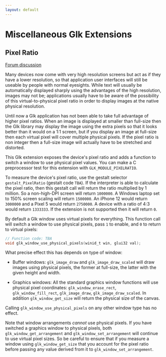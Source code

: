 ```yaml
---
layout: default
---
```


# Miscellaneous Glk Extensions

## Pixel Ratio

[Forum discussion](https://intfiction.org/t/glk-extension-proposal-pixel-ratio/59550)

Many devices now come with very high resolution screens but act as if they have a lower resolution, so that application user interfaces will still be useable by people with normal eyesights. While text will usually be automatically displayed sharply using the advantages of the high resolution, images may not be; applications usually have to be aware of the possibility of this virtual-to-physical pixel ratio in order to display images at the native physical resolution.

Until now a Glk application has not been able to take full advantage of higher pixel ratios. When an image is displayed at smaller than full-size then the Glk library may display the image using the extra pixels so that it looks better than it would on a 1:1 screen, but if you display an image at full-size then each virtual pixel will cover multiple physical pixels. If the pixel ratio is non integer then a full-size image will actually have to be stretched and distorted.

This Glk extension exposes the device's pixel ratio and adds a function to switch a window to use physical pixel values. You can make a C preprocessor test for this extension with `GLK_MODULE_PIXELRATIO`.

To measure the device's pixel ratio, use the gestalt selector `gestalt_PixelRatio` (gestalt code `TBA`). If the interpreter is able to calculate the pixel ratio, then this gestalt call will return the ratio multiplied by 1 million. So a non-high-DPI screen will return `1000000`. A Windows laptop set to 150% screen scaling will return `1500000`. An iPhone 12 would return `3000000` and a Pixel 5 would return `2750000`. A device with a ratio of 4:3 would return `1333333`. If the extension is not supported then it will return `0`.

By default a Glk window uses virtual pixels for everything. This function call will switch a window to use physical pixels, pass `1` to enable, and `0` to return to virtual pixels:

```c
// Function code: TBA
void glk_window_use_physical_pixels(winid_t win, glui32 val);
```

What precise effect this has depends on type of window:

 - Buffer windows: `glk_image_draw` and `glk_image_draw_scaled` will draw images using physical pixels, the former at full-size, the latter with the given height and width.

 - Graphics windows: All the standard graphics window functions will use physical pixel coordinates: `glk_window_erase_rect`, `glk_window_fill_rect`, `glk_image_draw`, `glk_image_draw_scaled`. In addition `glk_window_get_size` will return the physical size of the canvas.

Calling `glk_window_use_physical_pixels` on any other window type has no effect.

Note that window arrangements *cannot* use physical pixels. If you have switched a graphics window to physical pixels, both `glk_window_get_arrangement` and `glk_window_set_arrangement` will continue to use virtual pixel sizes. So be careful to ensure that if you measure a window using `glk_window_get_size` that you account for the pixel ratio before passing any value derived from it to `glk_window_set_arrangement`.
